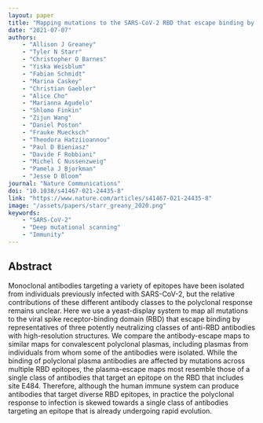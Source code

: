 ```yaml
---
layout: paper
title: "Mapping mutations to the SARS-CoV-2 RBD that escape binding by different classes of antibodies"
date: "2021-07-07"
authors:
    - "Allison J Greaney"
    - "Tyler N Starr"
    - "Christopher O Barnes"
    - "Yiska Weisblum"
    - "Fabian Schmidt"
    - "Marina Caskey"
    - "Christian Gaebler"
    - "Alice Cho"
    - "Marianna Agudelo"
    - "Shlomo Finkin"
    - "Zijun Wang"
    - "Daniel Poston"
    - "Frauke Muecksch"
    - "Theodora Hatziioannou"
    - "Paul D Bieniasz"
    - "Davide F Robbiani"
    - "Michel C Nussenzweig"
    - "Pamela J Bjorkman"
    - "Jesse D Bloom"
journal: "Nature Communications"
doi: "10.1038/s41467-021-24435-8"
link: "https://www.nature.com/articles/s41467-021-24435-8"
image: "/assets/papers/starr_greany_2020.png"
keywords:
    - "SARS-CoV-2"
    - "Deep mutational scanning"
    - "Immunity"
---
```


## Abstract

Monoclonal antibodies targeting a variety of epitopes have been isolated from individuals previously infected with SARS-CoV-2, but the relative contributions of these different antibody classes to the polyclonal response remains unclear. Here we use a yeast-display system to map all mutations to the viral spike receptor-binding domain (RBD) that escape binding by representatives of three potently neutralizing classes of anti-RBD antibodies with high-resolution structures. We compare the antibody-escape maps to similar maps for convalescent polyclonal plasmas, including plasmas from individuals from whom some of the antibodies were isolated. While the binding of polyclonal plasma antibodies are affected by mutations across multiple RBD epitopes, the plasma-escape maps most resemble those of a single class of antibodies that target an epitope on the RBD that includes site E484. Therefore, although the human immune system can produce antibodies that target diverse RBD epitopes, in practice the polyclonal response to infection is skewed towards a single class of antibodies targeting an epitope that is already undergoing rapid evolution.
